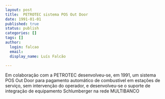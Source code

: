 ```yaml
---
layout: post
title:  PETROTEC sistema POS Out Door
date: 1991-01-01
published: true
status: publish
categories: []
tags: []
author:
  login: falcao
  email: 
  display_name: Luís Falcão
  
---
```


Em colaboração com a PETROTEC desenvolveu-se, em 1991, um sistema POS Out Door
para pagamento automático de combustível em estações de serviço, sem intervenção
do operador, e desenvolveu-se o suporte de integração de equipamento
Schlumberger na rede MULTIBANCO